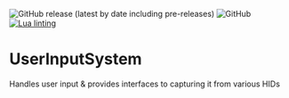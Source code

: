 ![GitHub release (latest by date including pre-releases)](https://img.shields.io/github/v/release/PhoenixEntertainment/UserInputSystem?include_prereleases&label=Latest%20Release)
![GitHub](https://img.shields.io/github/license/PhoenixEntertainment/UserInputSystem?label=License)
[![Lua linting](https://github.com/PhoenixEntertainment/UserInputSystem/actions/workflows/lua-lint.yml/badge.svg)](https://github.com/PhoenixEntertainment/UserInputSystem/actions/workflows/lua-lint.yml)

# UserInputSystem
Handles user input &amp; provides interfaces to capturing it from various HIDs